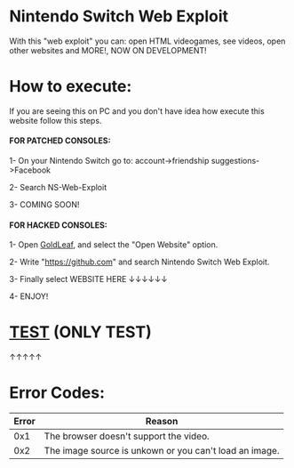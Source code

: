 # Nintendo Switch Web Exploit

With this "web exploit" you can: open HTML videogames, see videos, open other websites and MORE!, NOW ON DEVELOPMENT!

# How to execute: 

If you are seeing this on PC and you don't have idea how execute this website follow this steps.

#### FOR PATCHED CONSOLES:

1- On your Nintendo Switch go to: account->friendship suggestions->Facebook

2- Search NS-Web-Exploit

3- COMING SOON!


#### FOR HACKED CONSOLES:

1- Open [GoldLeaf](https://github.com/XorTroll/Goldleaf), and select the "Open Website" option.

2- Write "https://github.com" and search Nintendo Switch Web Exploit.

3- Finally select WEBSITE HERE ↓↓↓↓↓↓

4- ENJOY!


# [TEST](https://cosmoxdd.github.io/Nintendo-Switch-Web-Exploit/) (ONLY TEST)

↑↑↑↑↑

# Error Codes: 

|Error |              Reason                                  |
|------|------------------------------------------------------|
|0x1   |The browser doesn't support the video.                |
|0x2   |The image source is unkown or you can't load an image.|
